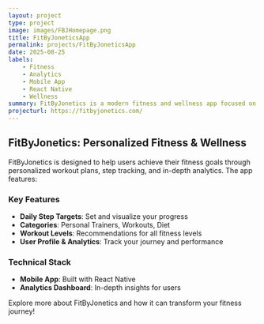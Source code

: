 ```yaml
---
layout: project
type: project
image: images/FBJHomepage.png
title: FitByJoneticsApp
permalink: projects/FitByJoneticsApp
date: 2025-08-25
labels:
	- Fitness
	- Analytics
	- Mobile App
	- React Native
	- Wellness
summary: FitByJonetics is a modern fitness and wellness app focused on personalized training, step tracking, and analytics.
projecturl: https://fitbyjonetics.com/
---
```



## FitByJonetics: Personalized Fitness & Wellness

FitByJonetics is designed to help users achieve their fitness goals through personalized workout plans, step tracking, and in-depth analytics. The app features:

### Key Features
- **Daily Step Targets**: Set and visualize your progress
- **Categories**: Personal Trainers, Workouts, Diet
- **Workout Levels**: Recommendations for all fitness levels
- **User Profile & Analytics**: Track your journey and performance

### Technical Stack
- **Mobile App**: Built with React Native
- **Analytics Dashboard**: In-depth insights for users

Explore more about FitByJonetics and how it can transform your fitness journey!
